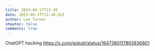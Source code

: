 ```yaml
---
title: 2023-04-17T13-10
date: 2023-04-17T13:10:52Z
author: Lee Turner
showtoc: false
comments: true
---
```


ChatGPT hacking https://x.com/gokulr/status/1647380117893836801

